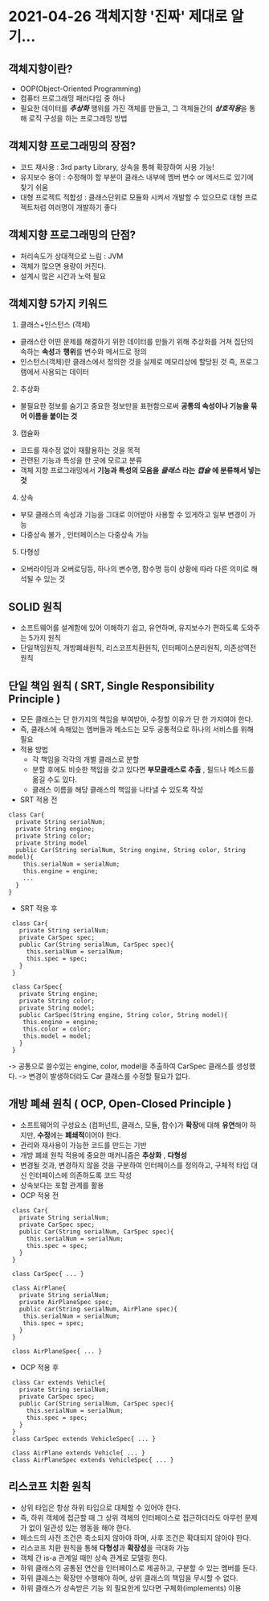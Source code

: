 # 2021-04-26 객체지향 '진짜' 제대로 알기...

## 객체지향이란?
- OOP(Object-Oriented Programming)
- 컴퓨터 프로그래밍 패러다임 중 하나
- 필요한 데이터를 ***추상화*** 행위를 가진 객체를 만들고, 그 객체들간의 ***상호작용***을 통해 로직 구성을 하는 프로그래밍 방법

## 객체지향 프로그래밍의 장점?
- 코드 재사용 : 3rd party Library, 상속을 통해 확장하여 사용 가능!
- 유지보수 용이 : 수정해야 할 부분이 클래스 내부에 멤버 변수 or 메서드로 있기에 찾기 쉬움
- 대형 프로젝트 적합성 : 클래스단위로 모듈화 시켜서 개발할 수 있으므로 대형 프로젝트처럼 여러명이 개발하기 좋다

## 객체지향 프로그래밍의 단점?
- 처리속도가 상대적으로 느림 : JVM
- 객체가 많으면 용량이 커진다.
- 설계시 많은 시간과 노력 필요

## 객체지향 5가지 키워드
1. 클래스+인스턴스 (객체)
  - 클래스란 어떤 문제를 해결하기 위한 데이터를 만들기 위해 추상화를 거쳐 집단의 속하는 **속성**과 **행위**를 변수와 메서드로 정의
  - 인스턴스(객체)란 클래스에서 정의한 것을 실제로 메모리상에 할당된 것 즉, 프로그램에서 사용되는 데이터
2. 추상화
  - 불필요한 정보를 숨기고 중요한 정보만을 표현함으로써 **공통의 속성이나 기능을 묶어 이름을 붙이는 것**
3. 캡슐화
  - 코드를 재수정 없이 재활용하는 것을 목적
  - 관련된 기능과 특성을 한 곳에 모르고 분류
  - 객체 지향 프로그래밍에서 **기능과 특성의 모음을** ***클래스*** **라는** ***캡슐*** **에 분류해서 넣는것**
4. 상속
  - 부모 클래스의 속성과 기능을 그대로 이어받아 사용할 수 있게하고 일부 변경이 가능
  - 다중상속 불가 , 인터페이스는 다중상속 가능 
5. 다형성
  - 오버라이딩과 오버로딩등, 하나의 변수명, 함수명 등이 상황에 따라 다른 의미로 해석될 수 있는 것


## SOLID 원칙
- 소프트웨어를 설계함에 있어 이해하기 쉽고, 유연하며, 유지보수가 편하도록 도와주는 5가지 원칙
- 단일책임원칙, 개방폐쇄원칙, 리스코프치환원칙, 인터페이스분리원칙, 의존성역전원칙

## 단일 책임 원칙 ( SRT, Single Responsibility Principle )
- 모든 클래스는 단 한가지의 책임을 부여받아, 수정할 이유가 단 한 가지여야 한다.
- 즉, 클래스에 속해있는 멤버들과 메소드는 모두 공통적으로 하나의 서비스를 위해 필요
- 적용 방법
  - 각 책임을 각각의 개별 클래스로 분할
  - 분할 후에도 비슷한 책임을 갖고 있다면 **부모클래스로 추출** , 필드나 메소드를 옮길 수도 있다.
  - 클래스 이름을 해당 클래스의 책임을 나타낼 수 있도록 작성
- SRT 적용 전
```
class Car{
  private String serialNum;
  private String engine;
  private String color;
  private String model
  public Car(String serialNum, String engine, String color, String model){
    this.serialNum = serialNum;
    this.engine = engine;
    ...
  }
}
```
- SRT 적용 후
```
 class Car{
   private String serialNum;
   private CarSpec spec;
   public Car(String serialNum, CarSpec spec){
     this.serialNum = serialNum;
     this.spec = spec;
   }
 }
 
 class CarSpec{
   private String engine;
   private String color;
   private String model;
   public CarSpec(String engine, String color, String model){
    this.engine = engine;
    this.color = color;
    this.model = model;
   }
 }
```
-> 공통으로 쓸수있는 engine, color, model을 추출하여 CarSpec 클래스를 생성했다.
-> 변경이 발생하더라도 Car 클래스를 수정할 필요가 없다.

## 개방 폐쇄 원칙 ( OCP, Open-Closed Principle )
- 소프트웨어의 구성요소 (컴퍼넌트, 클래스, 모듈, 함수)가 **확장**에 대해 **유연**해야 하지만, **수정**에는 **폐쇄적**이어야 한다.
- 관리와 재사용이 가능한 코드를 만드는 기반
- 개방 폐쇄 원칙 적용에 중요한 매커니즘은 **추상화** , **다형성**
- 변경될 것과, 변경하지 않을 것을 구분하여 인터페이스를 정의하고, 구체적 타입 대신 인터페이스에 의존하도록 코드 작성
- 상속보다는 포함 관계를 활용
- OCP 적용 전
```
 class Car{
   private String serialNum;
   private CarSpec spec;
   public Car(String serialNum, CarSpec spec){
     this.serialNum = serialNum;
     this.spec = spec;
   }
 }
 
 class CarSpec{ ... }
 
 class AirPlane{
   private String serialNum;
   private AirPlaneSpec spec;
   public car(String serialNum, AirPlane spec){
    this.serialNum = serialNum;
    this.spec = spec;
   }
 }
 
 class AirPlaneSpec{ ... }
```
- OCP 적용 후
```
 class Car extends Vehicle{
   private String serialNum;
   private CarSpec spec;
   public Car(String serialNum, CarSpec spec){
     this.serialNum = serialNum;
     this.spec = spec;
   }
 }
 class CarSpec extends VehicleSpec{ ... }
 
 class AirPlane extends Vehicle{ ... }
 class AirPlaneSpec extends VehicleSpec{ ... }
```

## 리스코프 치환 원칙
- 상위 타입은 항상 하위 타입으로 대체할 수 있어야 한다.
- 즉, 하위 객체에 접근할 때 그 상위 객체의 인터페이스로 접근하더라도 아무런 문제가 없이 일관성 있는 행동을 해야 한다.
- 메소드의 사전 조건은 축소되지 않아야 하며, 사후 조건은 확대되지 않아야 한다.
- 리스코프 치환 원칙을 통해 **다형성**과 **확장성**을 극대화 가능
- 객체 간 is-a 관계일 때만 상속 관계로 모델링 한다.
- 하위 클래스의 공통된 연산을 인터페이스로 제공하고, 구분할 수 있는 멤버를 둔다.
- 하위 클래스는 확장만 수행해야 하며, 상위 클래스의 책임을 무시할 수 없다.
- 하위 클래스가 상속받은 기능 외 필요한게 있다면 구체화(implements) 이용
